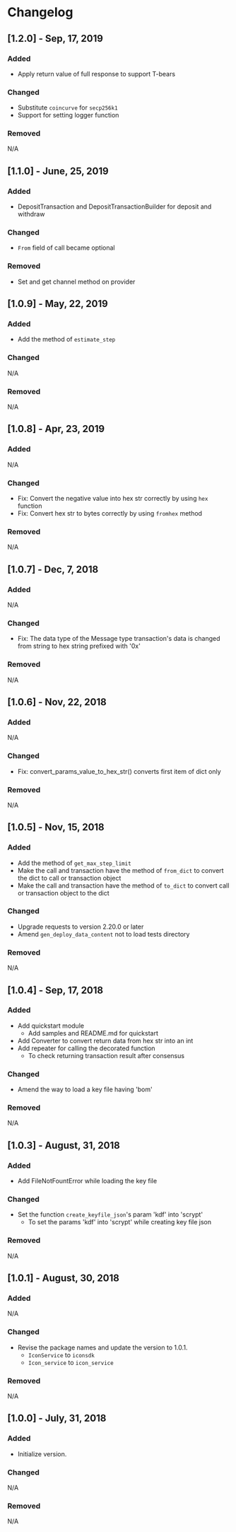 # Changelog

## [1.2.0] -  Sep, 17, 2019
### Added
- Apply return value of full response to support T-bears

### Changed
- Substitute `coincurve` for `secp256k1`
- Support for setting logger function

### Removed
N/A


## [1.1.0] -  June, 25, 2019
### Added
- DepositTransaction and DepositTransactionBuilder for deposit and withdraw

### Changed
- `From` field of call became optional  

### Removed
- Set and get channel method on provider

## [1.0.9] -  May, 22, 2019
### Added
- Add the method of `estimate_step`

### Changed
N/A

### Removed
N/A

## [1.0.8] -  Apr, 23, 2019
### Added
N/A

### Changed
- Fix: Convert the negative value into hex str correctly by using `hex` function 
- Fix: Convert hex str to bytes correctly by using `fromhex` method 

### Removed
N/A

## [1.0.7] -  Dec, 7, 2018
### Added
N/A

### Changed
- Fix: The data type of the Message type transaction's data is changed from string to hex string prefixed with '0x'

### Removed
N/A


## [1.0.6] -  Nov, 22, 2018
### Added
N/A

### Changed
- Fix: convert_params_value_to_hex_str() converts first item of dict only

### Removed
N/A


## [1.0.5] -  Nov, 15, 2018
### Added
- Add the method of `get_max_step_limit`
- Make the call and transaction have the method of `from_dict` to convert the dict to call or transaction object
- Make the call and transaction have the method of `to_dict` to convert call or transaction object to the dict

### Changed
- Upgrade requests to version 2.20.0 or later
- Amend `gen_deploy_data_content` not to load tests directory

### Removed
N/A


## [1.0.4] -  Sep, 17, 2018
### Added
- Add quickstart module
    - Add samples and README.md for quickstart
- Add Converter to convert return data from hex str into an int
- Add repeater for calling the decorated function
    - To check returning transaction result after consensus

### Changed
- Amend the way to load a key file having 'bom'

### Removed
N/A


## [1.0.3] -  August, 31, 2018
### Added
- Add FileNotFountError while loading the key file

### Changed
- Set the function `create_keyfile_json`'s param 'kdf' into 'scrypt'
    - To set the params 'kdf' into 'scrypt' while creating key file json

### Removed
N/A


## [1.0.1] -  August, 30, 2018
### Added
N/A

### Changed
- Revise the package names and update the version to 1.0.1.
    - `IconService` to `iconsdk`
    - `Icon_service` to `icon_service`

### Removed
N/A


## [1.0.0] -  July, 31, 2018
### Added
 - Initialize version.

### Changed
N/A

### Removed
N/A




